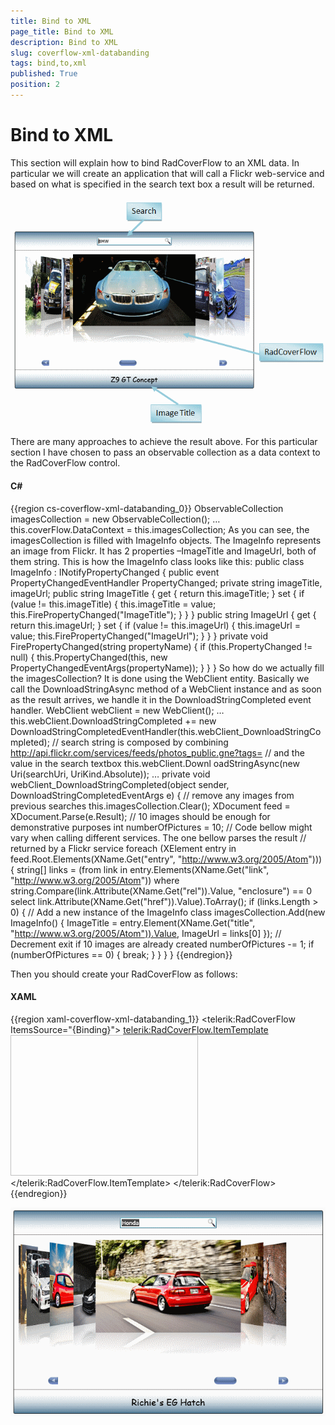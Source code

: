 ```yaml
---
title: Bind to XML
page_title: Bind to XML
description: Bind to XML
slug: coverflow-xml-databanding
tags: bind,to,xml
published: True
position: 2
---
```


# Bind to XML

This section will explain how to bind RadCoverFlow to an XML data. In particular we will create an application that will call a Flickr web-service and based on what is specified in the search text box a result will be returned. 

![](images/RadCoverFlow_Databinding3.gif)

There are many approaches to achieve the result above. For this particular section I have chosen to pass an observable collection as a data context to the RadCoverFlow control.

#### __C#__

{{region cs-coverflow-xml-databanding_0}}
	ObservableCollection<ImageInfo> imagesCollection = new ObservableCollection<ImageInfo>();
	…
	this.coverFlow.DataContext = this.imagesCollection;
	As you can see, the imagesCollection is filled with ImageInfo objects. The ImageInfo represents an image from Flickr. It has 2 properties –ImageTitle and ImageUrl, both of them string. This is how the ImageInfo class looks like this:
	public class ImageInfo : INotifyPropertyChanged
	{
	public event PropertyChangedEventHandler PropertyChanged;
	private string imageTitle, imageUrl;
	public string ImageTitle
	{
	 get { return this.imageTitle; }
	 set
	 {
	  if (value != this.imageTitle)
	  {
	   this.imageTitle = value;
	   this.FirePropertyChanged("ImageTitle");
	  }
	 }
	}
	public string ImageUrl
	{
	 get { return this.imageUrl; }
	 set
	 {
	  if (value != this.imageUrl)
	  {
	   this.imageUrl = value;
	   this.FirePropertyChanged("ImageUrl");
	  }
	 }
	}
	private void FirePropertyChanged(string propertyName)
	{
	 if (this.PropertyChanged != null)
	 {
	  this.PropertyChanged(this, new PropertyChangedEventArgs(propertyName));
	 }
	}
	}
	So how do we actually fill the imagesCollection? It is done using the WebClient entity. Basically we call the DownloadStringAsync method of a WebClient instance and as soon as the result arrives, we handle it in the DownloadStringCompleted event handler.
	WebClient webClient = new WebClient();
	…
	this.webClient.DownloadStringCompleted += new DownloadStringCompletedEventHandler(this.webClient_DownloadStringCompleted);
	// search string is composed by combining http://api.flickr.com/services/feeds/photos_public.gne?tags=
	// and the value in the search textbox
	this.webClient.Downl
	oadStringAsync(new Uri(searchUri, UriKind.Absolute));
	…
	private void webClient_DownloadStringCompleted(object sender, DownloadStringCompletedEventArgs e)
	{
	// remove any images from previous searches
	this.imagesCollection.Clear();
	XDocument feed = XDocument.Parse(e.Result);
	// 10 images should be enough for demonstrative purposes
	int numberOfPictures = 10;
	// Code bellow might vary when calling different services. The one bellow parses the result
	// returned by a Flickr service
	foreach (XElement entry in feed.Root.Elements(XName.Get("entry", "http://www.w3.org/2005/Atom")))
	{
	 string[] links = (from link in entry.Elements(XName.Get("link", "http://www.w3.org/2005/Atom"))
	    where string.Compare(link.Attribute(XName.Get("rel")).Value, "enclosure") == 0
	    select link.Attribute(XName.Get("href")).Value).ToArray<string>();
	 if (links.Length > 0)
	 {
	  // Add a new instance of the ImageInfo class
	  imagesCollection.Add(new ImageInfo()
	  {
	   ImageTitle = entry.Element(XName.Get("title", "http://www.w3.org/2005/Atom")).Value,
	   ImageUrl = links[0]
	  });
	  // Decrement exit if 10 images are already created
	  numberOfPictures -= 1;
	  if (numberOfPictures == 0)
	  {
	   break;
	  }
	 }
	}
	}
{{endregion}}

Then you should create your RadCoverFlow as follows:

#### __XAML__

{{region xaml-coverflow-xml-databanding_1}}
	<telerik:RadCoverFlow ItemsSource="{Binding}">
	      <telerik:RadCoverFlow.ItemTemplate>
	            <DataTemplate>
	                <Image Source="{Binding ImageUrl}" Width="300" Height="225" Stretch="Uniform" telerik:RadCoverFlow.EnableLoadNotification="True" />
	             </DataTemplate>
	      </telerik:RadCoverFlow.ItemTemplate>
	</telerik:RadCoverFlow>
{{endregion}}

 ![](images/RadCoverFlow_Databinding4.gif)
